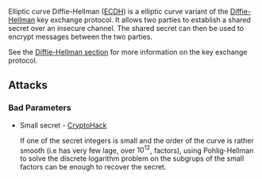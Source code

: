 Elliptic curve Diffie-Hellman ([ECDH](https://en.wikipedia.org/wiki/Elliptic-curve_Diffie%E2%80%93Hellman)) is a elliptic curve variant of the [Diffie-Hellman](https://en.wikipedia.org/wiki/Diffie%E2%80%93Hellman_key_exchange) key exchange protocol. It allows two parties to establish a shared secret over an insecure channel. The shared secret can then be used to encrypt messages between the two parties.

See the [Diffie-Hellman section](../../Diffie-Hellman/README.md) for more information on the key exchange protocol.

## Attacks

### Bad Parameters

* Small secret - [CryptoHack](https://cryptohack.org/challenges/micro/solutions/)

    If one of the secret integers is small and the order of the curve is rather smooth (i.e has very few lage, over $10^{12}$, factors), using Pohlig-Hellman to solve the discrete logarithm problem on the subgrups of the small factors can be enough to recover the secret.